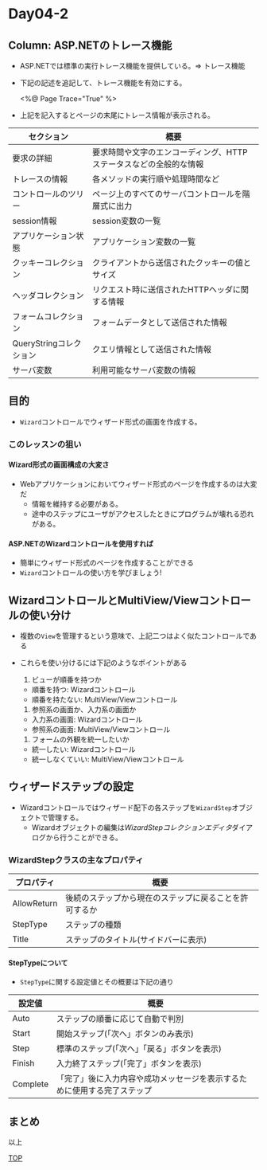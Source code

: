 Day04-2
===

## Column: ASP.NETのトレース機能

- ASP.NETでは標準の実行トレース機能を提供している。=> トレース機能

- 下記の記述を追記して、トレース機能を有効にする。

	<%@ Page Trace="True" %>

- 上記を記入するとページの末尾にトレース情報が表示される。

セクション|概要
----------|----
要求の詳細|要求時間や文字のエンコーディング、HTTPステータスなどの全般的な情報
トレースの情報|各メソッドの実行順や処理時間など
コントロールのツリー|ページ上のすべてのサーバコントロールを階層式に出力
session情報|session変数の一覧
アプリケーション状態|アプリケーション変数の一覧
クッキーコレクション|クライアントから送信されたクッキーの値とサイズ
ヘッダコレクション|リクエスト時に送信されたHTTPヘッダに関する情報
フォームコレクション|フォームデータとして送信された情報
QueryStringコレクション|クエリ情報として送信された情報
サーバ変数|利用可能なサーバ変数の情報

## 目的

- `Wizard`コントロールでウィザード形式の画面を作成する。

### このレッスンの狙い

#### Wizard形式の画面構成の大変さ

- Webアプリケーションにおいてウィザード形式のページを作成するのは大変だ
  - 情報を維持する必要がある。
  - 途中のステップにユーザがアクセスしたときにプログラムが壊れる恐れがある。

#### ASP.NETのWizardコントロールを使用すれば

- 簡単にウィザード形式のページを作成することができる
- `Wizard`コントロールの使い方を学びましょう!

## WizardコントロールとMultiView/Viewコントロールの使い分け

- 複数の`View`を管理するという意味で、上記二つはよく似たコントロールである

- これらを使い分けるには下記のようなポイントがある
  1. ビューが順番を持つか
    - 順番を持つ: Wizardコントロール
    - 順番を持たない: MultiView/Viewコントロール
  1. 参照系の画面か、入力系の画面か
    - 入力系の画面: Wizardコントロール
    - 参照系の画面: MultiView/Viewコントロール
  1. フォームの外観を統一したいか
    - 統一したい: Wizardコントロール
    - 統一しなくていい: MultiView/Viewコントロール

## ウィザードステップの設定

- Wizardコントロールではウィザード配下の各ステップを`WizardStep`オブジェクトで管理する。
  - Wizardオブジェクトの編集は*WizardStepコレクションエディタ*ダイアログから行うことができる。

### WizardStepクラスの主なプロパティ

プロパティ|概要
----------|----
AllowReturn|後続のステップから現在のステップに戻ることを許可するか
StepType|ステップの種類
Title|ステップのタイトル(サイドバーに表示)

#### StepTypeについて

- `StepType`に関する設定値とその概要は下記の通り

設定値|概要
------|----
Auto|ステップの順番に応じて自動で判別
Start|開始ステップ(「次へ」ボタンのみ表示)
Step|標準のステップ(「次へ」「戻る」ボタンを表示)
Finish|入力終了ステップ(「完了」ボタンを表示)
Complete|「完了」後に入力内容や成功メッセージを表示するために使用する完了ステップ


## まとめ



以上


[TOP](./index.md)  

